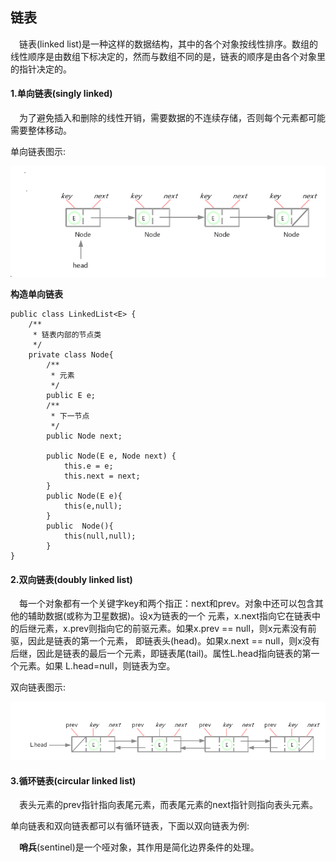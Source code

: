  ## 链表
 &ensp;&ensp;链表(linked list)是一种这样的数据结构，其中的各个对象按线性排序。数组的线性顺序是由数组下标决定的，然而与数组不同的是，链表的顺序是由各个对象里的指针决定的。

#### 1.单向链表(singly linked)
 &ensp;&ensp;为了避免插入和删除的线性开销，需要数据的不连续存储，否则每个元素都可能需要整体移动。
 
 单向链表图示:
 <div align="center">
    <img src="https://github.com/FunCheney/data-structure/blob/master/src/main/java/com/fchen/datastructure/linkedlist/image/linkedlist.jpg">
 </div>
 
**构造单向链表**
```
public class LinkedList<E> {
    /**
     * 链表内部的节点类
     */
    private class Node{
        /**
         * 元素
         */
        public E e;
        /**
         * 下一节点
         */
        public Node next;

        public Node(E e, Node next) {
            this.e = e;
            this.next = next;
        }
        public Node(E e){
            this(e,null);
        }
        public  Node(){
            this(null,null);
        }
}
``` 

#### 2.双向链表(doubly linked list)
&ensp;&ensp;每一个对象都有一个关键字key和两个指正：next和prev。对象中还可以包含其他的辅助数据(或称为卫星数据)。设x为链表的一个
元素，x.next指向它在链表中的后继元素，x.prev则指向它的前驱元素。如果x.prev == null，则x元素没有前驱，因此是链表的第一个元素，
即链表头(head)。如果x.next == null，则x没有后继，因此是链表的最后一个元素，即链表尾(tail)。属性L.head指向链表的第一个元素。如果
L.head=null，则链表为空。

 双向链表图示:
 <div align="center">
    <img src="https://github.com/FunCheney/data-structure/blob/master/src/main/java/com/fchen/datastructure/linkedlist/image/doublelist.jpg">
 </div>
 
#### 3.循环链表(circular linked list)
&ensp;&ensp;表头元素的prev指针指向表尾元素，而表尾元素的next指针则指向表头元素。

单向链表和双向链表都可以有循环链表，下面以双向链表为例:

&ensp;&ensp;**哨兵**(sentinel)是一个哑对象，其作用是简化边界条件的处理。





